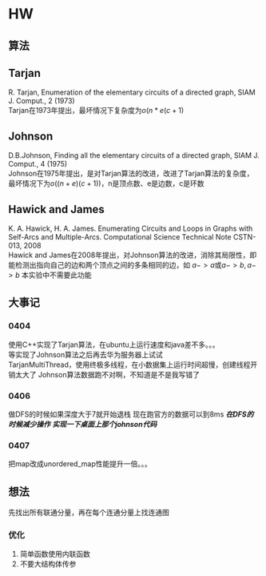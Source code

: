 # HW

## 算法

## Tarjan

R. Tarjan, Enumeration of the elementary circuits of a directed graph, SIAM J. Comput., 2 (1973)  
Tarjan在1973年提出，最坏情况下复杂度为$o(n*e(c+1)$

## Johnson

D.B.Johnson, Finding all the elementary circuits of a directed graph, SIAM J. Comput., 4 (1975)  
Johnson在1975年提出，是对Tarjan算法的改进，改进了Tarjan算法的复杂度，最坏情况下为$o((n+e)(c+1))$，n是顶点数、e是边数，c是环数

## Hawick and James

K. A. Hawick, H. A. James. Enumerating Circuits and Loops in Graphs with Self-Arcs and Multiple-Arcs. Computational Science Technical Note CSTN-013, 2008  
Hawick and James在2008年提出，对Johnson算法的改进，消除其局限性，即能检测出指向自己的边和两个顶点之间的多条相同的边，如 $a -> a$或$a -> b, a -> b$
本实验中不需要此功能

## 大事记

### 0404

使用C++实现了Tarjan算法，在ubuntu上运行速度和java差不多。。。  
等实现了Johnson算法之后再去华为服务器上试试  
TarjanMultiThread，使用终极多线程，在小数据集上运行时间超慢，创建线程开销太大了
Johnson算法数据跑不对啊，不知道是不是我写错了

### 0406

做DFS的时候如果深度大于7就开始退栈
现在跑官方的数据可以到8ms
***在DFS的时候减少操作***
***实现一下桌面上那个johnson代码***

### 0407

把map改成unordered_map性能提升一倍。。。

## 想法

先找出所有联通分量，再在每个连通分量上找连通图

### 优化

1. 简单函数使用内联函数
2. 不要大结构体传参
